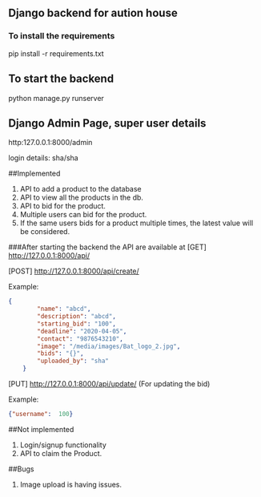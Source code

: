 ## Django backend for aution house

### To install the requirements
pip install -r requirements.txt

## To start the backend
python manage.py runserver

## Django Admin Page, super user details
http:127.0.0.1:8000/admin

login details: sha/sha

##Implemented
1. API to add a product to the database
2. API to view all the products in the db.
3. API to bid for the product. 
4. Multiple users can bid for the product.
5. If the same users bids for a product multiple times, the latest value will be considered.

###After starting the backend the API are available at
[GET] http://127.0.0.1:8000/api/ 

[POST] http://127.0.0.1:8000/api/create/

Example:

```json
{
        "name": "abcd",
        "description": "abcd",
        "starting_bid": "100",
        "deadline": "2020-04-05",
        "contact": "9876543210",
        "image": "/media/images/Bat_logo_2.jpg",
        "bids": "{}",
        "uploaded_by": "sha"
    }
```


[PUT] http://127.0.0.1:8000/api/update/<pk> (For updating the bid)

Example:

```json
{"username":  100}
```

##Not implemented
1. Login/signup functionality
2. API to claim the Product.

##Bugs
1. Image upload is having issues.